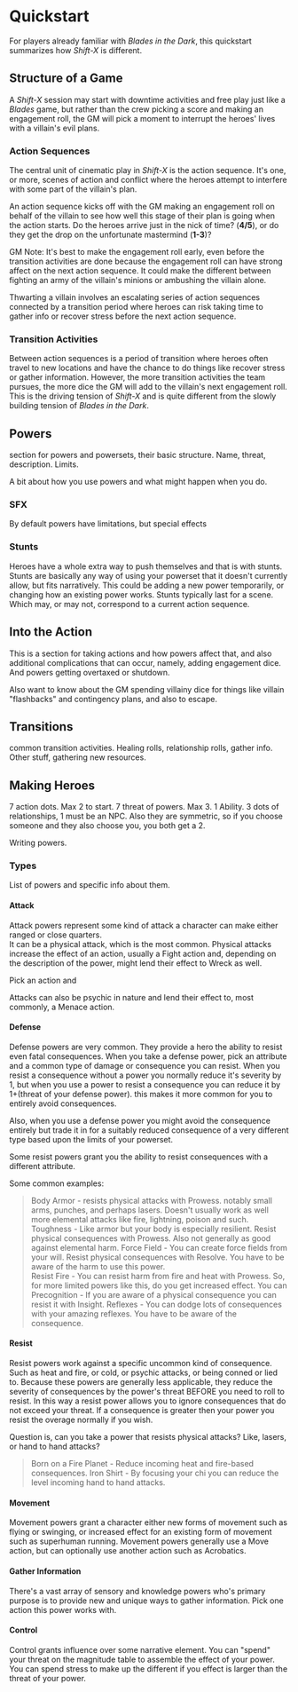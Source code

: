 # Quickstart

For players already familiar with *Blades in the Dark*, this quickstart summarizes how *Shift-X* is different.

## Structure of a Game

A *Shift-X* session may start with downtime activities and free play just like a *Blades* game, but rather than the crew picking a score and making an engagement roll, the GM will pick a moment to interrupt the heroes' lives with a villain's evil plans. 

### Action Sequences

The central unit of cinematic play in *Shift-X* is the action sequence. It's one, or more, scenes of action and conflict where the heroes attempt to interfere with some part of the villain's plan.

An action sequence kicks off with the GM making an engagement roll on behalf of the villain to see how well this stage of their plan is going when the action starts. Do the heroes arrive just in the nick of time? (**4/5**), or do they get the drop on the unfortunate mastermind (**1-3**)?

GM Note: It's best to make the engagement roll early, even before the transition activities are done because the engagement roll can have strong affect on the next action sequence. It could make the different between fighting an army of the villain's minions or ambushing the villain alone. 

Thwarting a villain involves an escalating series of action sequences connected by a transition period where heroes can risk taking time to gather info or recover stress before the next action sequence. 

### Transition Activities

Between action sequences is a period of transition where heroes often travel to new locations and have the chance to do things like recover stress or gather information. However, the more transition activities the team pursues, the more dice the GM will add to the villain's next engagement roll. This is the driving tension of *Shift-X* and is quite different from the slowly building tension of *Blades in the Dark*.

## Powers

section for powers and powersets, their basic structure. Name, threat, description. Limits. 

A bit about how you use powers and what might happen when you do.

### SFX 

By default powers have limitations, but special effects

### Stunts

Heroes have a whole extra way to push themselves and that is with stunts. Stunts are basically any way of using your powerset that it doesn't currently allow, but fits narratively. This could be adding a new power temporarily, or changing how an existing power works. Stunts typically last for a scene. Which may, or may not, correspond to a current action sequence.  

## Into the Action

This is a section for taking actions and how powers affect that, and also additional complications that can occur, namely, adding engagement dice. And powers getting overtaxed or shutdown. 

Also want to know about the GM spending villainy dice for things like villain "flashbacks" and contingency plans, and also to escape.  

## Transitions

common transition activities. Healing rolls, relationship rolls, gather info. Other stuff, gathering new resources. 

## Making Heroes

7 action dots. Max 2 to start. 
7 threat of powers. Max 3.
1 Ability.
3 dots of relationships, 1 must be an NPC. Also they are symmetric, so if you choose someone and they also choose you, you both get a 2. 

Writing powers. 

### Types

List of powers and specific info about them.  

 <!-- Cortex Powers

Attack: blasts, weapons 
Durability: toughness, force fields 
Elemental Control: air, earth, fire, gravity, ice, kinetic, light, weather, water, etc 
Intangibility: phasing through objects, going ethereal 
Invisibility: vs sight or vs other senses 
Mimic: creating copies of other powers as assets 
Movement: speed, flight, swing, swim etc Psychic: mind control, telepathy, etc 
Reflexes: reaction time, coordination 
Resistance: vs sonic, poison, psychic, fire, etc 
Senses: vision, hearing, touch, weird senses 
Shapeshift: changing shape, copying other’s appearance
Size-Changing: grow, shrink 
Sorcery: creating magical assets 
Stamina: endurance, staying power 
Strength: might and heavy lifting 
Stretch: elongated limbs 
Teleport: gateways, wormholes, shadow-steps, etc 
Transmutation: changing one thing into another 

CUrrent power categories are more abstract than these. That could be kinda an issue for somethings because you get caught up in what is the right way to describe a power discussions. Also, what about sfx? there is some room for them, maybe. Like, add an extra option, I think I did that for the Powerfist. The fist works for fight or wreck, which makes sense, but here is the thing... does it make any sense to limit powers to a specific action? or a specific attrribute for that matter? 
DOes that break the fiction-first nature of the game? I think so. 
Which means, some powers you can obviously use for fighting and wrecking, or fighting and move like iron man's repulsors. You just have to accept any consequences you might run into. 
Which is fine, means we have to describe powers well. 

for example, it just makes sense that you could roll acrobatics when using a move power based on swinging. 


So, here is another issue from iron man, what about the giant chest beam, the attack power you only use once. or so, is that a stunt? similar question, why ever take more than one attack power? If you break it down, do superheroes ever really have more than one attack power? or are their attacks just some flavor of the same powers? And, if someone did take two attack powers...what 

-->

#### Attack

Attack powers represent some kind of attack a character can make either ranged or close quarters.  
It can be a physical attack, which is the most common. Physical attacks increase the effect of an action, usually a Fight action and, depending on the description of the power, might lend their effect to Wreck as well. 

Pick an action and 
<!-- Default is Fight only, there is a special effect for Wreck AND Fight. Are there some attacks that are directed by other actions? Like is there a power that adds its effect to a Spy action? like a secret device? Also, for an sfx you get potency against groups. Which means something like, no reduced effect against a group for AOE  
Or is is flexible like control is. Apply your threat against the magnitude tables when you need to fight multiple targets. 
-->

Attacks can also be psychic in nature and lend their effect to, most commonly, a Menace action. 

#### Defense

Defense powers are very common. They provide a hero the ability to resist even fatal consequences. When you take a defense power, pick an attribute and a common type of damage or consequence you can resist. When you resist a consequence without a power you normally reduce it's severity by 1, but when you use a power to resist a consequence you can reduce it by 1+(threat of your defense power). this makes it more common for you to entirely avoid consequences. 

Also, when you use a defense power you might avoid the consequence entirely but trade it in for a suitably reduced consequence of a very different type based upon the limits of your powerset.

Some resist powers grant you the ability to resist consequences with a different attribute.

Some common examples:
> Body Armor - resists physical attacks with Prowess. notably small arms, punches, and perhaps lasers. Doesn't usually work as well more elemental attacks like fire, lightning, poison and such.
> Toughness - Like armor but your body is especially resilient. Resist physical consequences with Prowess. Also not generally as good against elemental harm.
> Force Field - You can create force fields from your will. Resist physical consequences with Resolve. You have to be aware of the harm to use this power.  
> Resist Fire - You can resist harm from fire and heat with Prowess. So, for more limited powers like this, do you get increased effect. You can 
> Precognition - If you are aware of a physical consequence you can resist it with Insight.
> Reflexes - You can dodge lots of consequences with your amazing reflexes. You have to be aware of the consequence. 

#### Resist

Resist powers work against a specific uncommon kind of consequence. Such as heat and fire, or cold, or psychic attacks, or being conned or lied to. Because these powers are generally less applicable, they reduce the severity of consequences by the power's threat BEFORE you need to roll to resist. In this way a resist power allows you to ignore consequences that do not exceed your threat. If a consequence is greater then your power you resist the overage normally if you wish.

Question is, can you take a power that resists physical attacks? Like, lasers, or hand to hand attacks? 

> Born on a Fire Planet - Reduce incoming heat and fire-based consequences. 
> Iron Shirt - By focusing your chi you can reduce the level incoming hand to hand attacks. 

#### Movement

Movement powers grant a character either new forms of movement such as flying or swinging, or increased effect for an existing form of movement such as superhuman running. Movement powers generally use a Move action, but can optionally use another action such as Acrobatics.



#### Gather Information

There's a vast array of sensory and knowledge powers who's primary purpose is to provide new and unique ways to gather information. Pick one action this power works with. 

#### Control

Control grants influence over some narrative element. You can "spend" your threat on the magnitude table to assemble the effect of your power. You can spend stress to make up the different if you effect is larger than the threat of your power. 



<!-- So, 1 ability is pretty close to 1 threat worth of powers, so possibly, you could trade 1 threat worth of powers for another ability. Or vice versa?  -->

